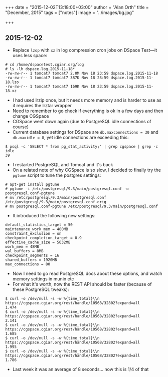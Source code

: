 +++
date = "2015-12-02T13:18:00+03:00"
author = "Alan Orth"
title = "December, 2015"
tags = ["notes"]
image = "../images/bg.jpg"

+++
## 2015-12-02

- Replace `lzop` with `xz` in log compression cron jobs on DSpace Test—it uses less space:

```
# cd /home/dspacetest.cgiar.org/log
# ls -lh dspace.log.2015-11-18*
-rw-rw-r-- 1 tomcat7 tomcat7 2.0M Nov 18 23:59 dspace.log.2015-11-18
-rw-rw-r-- 1 tomcat7 tomcat7 387K Nov 18 23:59 dspace.log.2015-11-18.lzo
-rw-rw-r-- 1 tomcat7 tomcat7 169K Nov 18 23:59 dspace.log.2015-11-18.xz
```

- I had used lrzip once, but it needs more memory and is harder to use as it requires the lrztar wrapper
- Need to remember to go check if everything is ok in a few days and then change CGSpace
- CGSpace went down again (due to PostgreSQL idle connections of course)
- Current database settings for DSpace are `db.maxconnections = 30` and `db.maxidle = 8`, yet idle connections are exceeding this:

```
$ psql -c 'SELECT * from pg_stat_activity;' | grep cgspace | grep -c idle
39
```

- I restarted PostgreSQL and Tomcat and it's back
- On a related note of why CGSpace is so slow, I decided to finally try the `pgtune` script to tune the postgres settings:

```
# apt-get install pgtune
# pgtune -i /etc/postgresql/9.3/main/postgresql.conf -o postgresql.conf-pgtune
# mv /etc/postgresql/9.3/main/postgresql.conf /etc/postgresql/9.3/main/postgresql.conf.orig 
# mv postgresql.conf-pgtune /etc/postgresql/9.3/main/postgresql.conf
```

- It introduced the following new settings:

```
default_statistics_target = 50
maintenance_work_mem = 480MB
constraint_exclusion = on
checkpoint_completion_target = 0.9
effective_cache_size = 5632MB
work_mem = 48MB
wal_buffers = 8MB
checkpoint_segments = 16
shared_buffers = 1920MB
max_connections = 80
```

- Now I need to go read PostgreSQL docs about these options, and watch memory settings in munin etc
- For what it's worth, now the REST API should be faster (because of these PostgreSQL tweaks):

```
$ curl -o /dev/null -s -w %{time_total}\\n https://cgspace.cgiar.org/rest/handle/10568/32802?expand=all
1.474
$ curl -o /dev/null -s -w %{time_total}\\n https://cgspace.cgiar.org/rest/handle/10568/32802?expand=all
2.141
$ curl -o /dev/null -s -w %{time_total}\\n https://cgspace.cgiar.org/rest/handle/10568/32802?expand=all
1.685
$ curl -o /dev/null -s -w %{time_total}\\n https://cgspace.cgiar.org/rest/handle/10568/32802?expand=all
1.995
$ curl -o /dev/null -s -w %{time_total}\\n https://cgspace.cgiar.org/rest/handle/10568/32802?expand=all
1.786
```

- Last week it was an average of 8 seconds... now this is 1/4 of that
